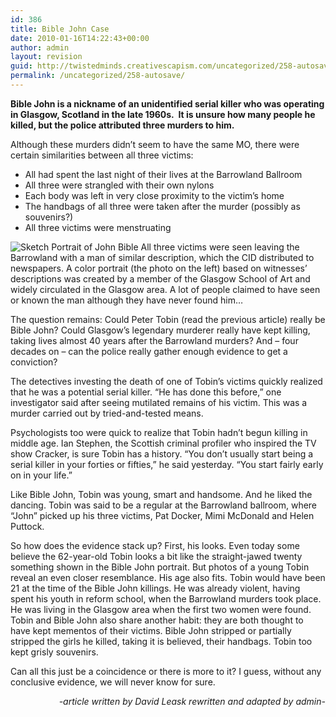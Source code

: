 ```yaml
---
id: 386
title: Bible John Case
date: 2010-01-16T14:22:43+00:00
author: admin
layout: revision
guid: http://twistedminds.creativescapism.com/uncategorized/258-autosave/
permalink: /uncategorized/258-autosave/
---
```

<p class="dropcap-first">
  <strong>Bible John is a nickname of an unidentified serial killer who was operating in Glasgow, Scotland in the late 1960s.  It is unsure how many people he killed, but the police attributed three murders to him. </strong>
</p>

Although these murders didn&#8217;t seem to have the same MO, there were certain similarities between all three victims:

  * All had spent the last night of their lives at the Barrowland Ballroom
  * All three were strangled with their own nylons
  * Each body was left in very close proximity to the victim&#8217;s home
  * The handbags of all three were taken after the murder (possibly as souvenirs?)
  * All three victims were menstruating

<img class="left" title="John Bible" src="/img/post/Police-Sketch-John-Bible.jpg" alt="Sketch Portrait of John Bible" /> All three victims were seen leaving the Barrowland with a man of similar description, which the CID distributed to newspapers. A color portrait (the photo on the left) based on witnesses&#8217; descriptions was created by a member of the Glasgow School of Art and widely circulated in the Glasgow area. A lot of people claimed to have seen or known the man although they have never found him&#8230;

The question remains: Could Peter Tobin (read the previous article) really be Bible John? Could Glasgow&#8217;s legendary murderer really have kept killing, taking lives almost 40 years after the Barrowland murders? And – four decades on – can the police really gather enough evidence to get a conviction?

The detectives investing the death of one of Tobin&#8217;s victims quickly realized that he was a potential serial killer. &#8220;He has done this before,&#8221; one investigator said after seeing mutilated remains of his victim. This was a murder carried out by tried-and-tested means.

Psychologists too were quick to realize that Tobin hadn&#8217;t begun killing in middle age. Ian Stephen, the Scottish criminal profiler who inspired the TV show Cracker, is sure Tobin has a history. &#8220;You don&#8217;t usually start being a serial killer in your forties or fifties,&#8221; he said yesterday. &#8220;You start fairly early on in your life.&#8221;

Like Bible John, Tobin was young, smart and handsome. And he liked the dancing. Tobin was said to be a regular at the Barrowland ballroom, where &#8220;John&#8221; picked up his three victims, Pat Docker, Mimi McDonald and Helen Puttock.

So how does the evidence stack up? First, his looks. Even today some believe the 62-year-old Tobin looks a bit like the straight-jawed twenty something shown in the Bible John portrait. But photos of a young Tobin reveal an even closer resemblance. His age also fits. Tobin would have been 21 at the time of the Bible John killings. He was already violent, having spent his youth in reform school, when the Barrowland murders took place. He was living in the Glasgow area when the first two women were found. Tobin and Bible John also share another habit: they are both thought to have kept mementos of their victims. Bible John stripped or partially stripped the girls he killed, taking it is believed, their handbags. Tobin too kept grisly souvenirs.

Can all this just be a coincidence or there is more to it? I guess, without any conclusive evidence, we will never know for sure.

<p style="text-align: right;">
  <em>-article written by David Leask rewritten and adapted by admin-</em>
</p>
